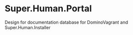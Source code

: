 # Super.Human.Portal

Design for documentation database for DominoVagrant and Super.Human.Installer
